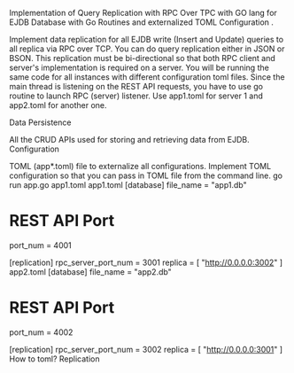 
Implementation of Query Replication with RPC Over TPC with GO lang for EJDB Database with Go Routines and externalized TOML Configuration .

Implement data replication for all EJDB write (Insert and Update) queries to all replica via RPC over TCP.
You can do query replication either in JSON or BSON.
This replication must be bi-directional so that both RPC client and server's implementation is required on a server. You will be running the same code for all instances with different configuration toml files.
Since the main thread is listening on the REST API requests, you have to use go routine to launch RPC (server) listener.
Use app1.toml for server 1 and app2.toml for another one.


Data Persistence

All the CRUD APIs used for  storing and retrieving data from EJDB.
Configuration

TOML (app*.toml) file to externalize all configurations.
Implement TOML configuration so that you can pass in TOML file from the command line.
go run app.go app1.toml
app1.toml
[database]
file_name = "app1.db"

# REST API Port
port_num = 4001

[replication]
rpc_server_port_num = 3001
replica = [ "http://0.0.0.0:3002" ]
app2.toml
[database]
file_name = "app2.db"

# REST API Port
port_num = 4002

[replication]
rpc_server_port_num = 3002
replica = [ "http://0.0.0.0:3001" ]
How to toml?
Replication


